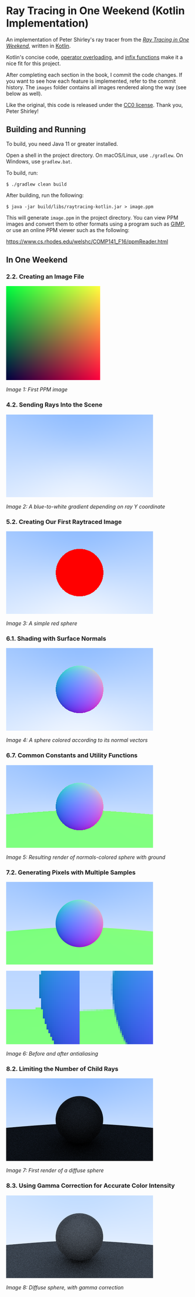 # Ray Tracing in One Weekend (Kotlin Implementation)

An implementation of Peter Shirley's ray tracer from the
[_Ray Tracing in One Weekend_], written in [Kotlin].

Kotlin's concise code, [operator overloading], and [infix functions] make it a
nice fit for this project.

After completing each section in the book, I commit the code changes. If you
want to see how each feature is implemented, refer to the commit history. The
`images` folder contains all images rendered along the way (see below as well).

Like the original, this code is released under the [CC0 license]. Thank you,
Peter Shirley!

## Building and Running

To build, you need Java 11 or greater installed.

Open a shell in the project directory. On macOS/Linux, use `./gradlew`. On
Windows, use `gradlew.bat`.

To build, run:

```console
$ ./gradlew clean build
```

After building, run the following:

```console
$ java -jar build/libs/raytracing-kotlin.jar > image.ppm
```

This will generate `image.ppm` in the project directory. You can view PPM images
and convert them to other formats using a program such as [GIMP], or use an
online PPM viewer such as the following:

https://www.cs.rhodes.edu/welshc/COMP141_F16/ppmReader.html

## In One Weekend

### 2.2. Creating an Image File

![Image 1: First PPM image](/images/image01.png)

*Image 1: First PPM image*

### 4.2. Sending Rays Into the Scene

![Image 2: A blue-to-white gradient depending on ray Y coordinate](/images/image02.png)

*Image 2: A blue-to-white gradient depending on ray Y coordinate*

### 5.2. Creating Our First Raytraced Image

![Image 3: A simple red sphere](/images/image03.png)

*Image 3: A simple red sphere*

### 6.1. Shading with Surface Normals

![Image 4: A sphere colored according to its normal vectors](/images/image04.png)

*Image 4: A sphere colored according to its normal vectors*

### 6.7. Common Constants and Utility Functions

![Image 5: Resulting render of normals-colored sphere with ground](/images/image05.png)

*Image 5: Resulting render of normals-colored sphere with ground*

### 7.2. Generating Pixels with Multiple Samples

![Image 6: After antialiasing](/images/image06.png)

![Image 6: Before and after antialiasing](/images/image06-before-after.png)

*Image 6: Before and after antialiasing*

### 8.2. Limiting the Number of Child Rays

![Image 7: First render of a diffuse sphere](/images/image07.png)

*Image 7: First render of a diffuse sphere*

### 8.3. Using Gamma Correction for Accurate Color Intensity

![Image 8: Diffuse sphere, with gamma correction](/images/image08.png)

*Image 8: Diffuse sphere, with gamma correction*


<!------------------------------------------------------------------------------
  Links
------------------------------------------------------------------------------->
[_Ray Tracing in One Weekend_]: https://raytracing.github.io/books/RayTracingInOneWeekend.html
[CC0 license]: /LICENSE
[GIMP]: https://www.gimp.org/
[infix functions]: https://kotlinlang.org/docs/functions.html#infix-notation
[Kotlin]: https://kotlinlang.org/
[operator overloading]: https://kotlinlang.org/docs/operator-overloading.html
